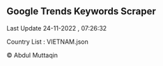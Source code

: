 

## Google Trends Keywords Scraper 
 
Last Update 24-11-2022 , 07:26:32

Country List :
VIETNAM.json



© Abdul Muttaqin 
